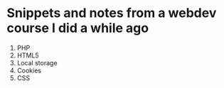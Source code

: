 # Snippets and notes from a webdev course I did a while ago

1. PHP
2. HTML5
3. Local storage
4. Cookies
5. CSS